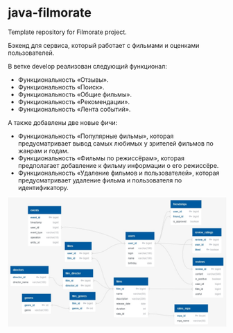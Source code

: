 # java-filmorate
Template repository for Filmorate project.

Бэкенд для сервиса, который работает с фильмами и оценками пользователей.

В ветке develop реализован следующий функционал:
 - Функциональность «Отзывы».
 - Функциональность «Поиск».
 - Функциональность «Общие фильмы».
 - Функциональность «Рекомендации».
 - Функциональность «Лента событий».

А также добавлены две новые фичи:
 - Функциональность «Популярные фильмы», которая предусматривает вывод самых любимых у зрителей фильмов по жанрам и годам.
 - Функциональность «Фильмы по режиссёрам», которая предполагает добавление к фильму информации о его режиссёре.
 - Функциональность «Удаление фильмов и пользователей», которая предусматривает удаление фильма и пользователя по идентификатору.

![](Schema2.png)

